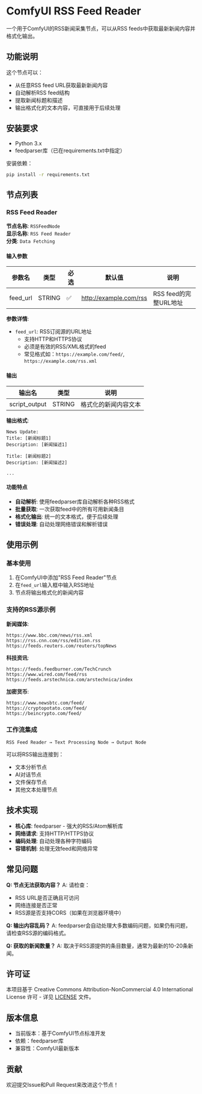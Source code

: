 # ComfyUI RSS Feed Reader

一个用于ComfyUI的RSS新闻采集节点，可以从RSS feeds中获取最新新闻内容并格式化输出。

## 功能说明

这个节点可以：
- 从任意RSS feed URL获取最新新闻内容
- 自动解析RSS feed结构
- 提取新闻标题和描述
- 输出格式化的文本内容，可直接用于后续处理

## 安装要求

- Python 3.x
- feedparser库（已在requirements.txt中指定）

安装依赖：
```bash
pip install -r requirements.txt
```

## 节点列表

### RSS Feed Reader

**节点名称**: `RSSFeedNode`  
**显示名称**: `RSS Feed Reader`  
**分类**: `Data Fetching`

#### 输入参数

| 参数名 | 类型 | 必选 | 默认值 | 说明 |
|--------|------|------|---------|------|
| feed_url | STRING | ✅ | http://example.com/rss | RSS feed的完整URL地址 |

**参数详情**:
- `feed_url`: RSS订阅源的URL地址
  - 支持HTTP和HTTPS协议
  - 必须是有效的RSS/XML格式的feed
  - 常见格式如：`https://example.com/feed/`, `https://example.com/rss.xml`

#### 输出

| 输出名 | 类型 | 说明 |
|--------|------|------|
| script_output | STRING | 格式化的新闻内容文本 |

**输出格式**:
```
News Update:
Title: [新闻标题1]
Description: [新闻描述1]

Title: [新闻标题2]
Description: [新闻描述2]

...
```

#### 功能特点

- **自动解析**: 使用feedparser库自动解析各种RSS格式
- **批量获取**: 一次获取feed中的所有可用新闻条目
- **格式化输出**: 统一的文本格式，便于后续处理
- **错误处理**: 自动处理网络错误和解析错误

## 使用示例

### 基本使用

1. 在ComfyUI中添加"RSS Feed Reader"节点
2. 在`feed_url`输入框中输入RSS地址
3. 节点将输出格式化的新闻内容

### 支持的RSS源示例

**新闻媒体**:
```
https://www.bbc.com/news/rss.xml
https://rss.cnn.com/rss/edition.rss
https://feeds.reuters.com/reuters/topNews
```

**科技资讯**:
```
https://feeds.feedburner.com/TechCrunch
https://www.wired.com/feed/rss
https://feeds.arstechnica.com/arstechnica/index
```

**加密货币**:
```
https://www.newsbtc.com/feed/
https://cryptopotato.com/feed/
https://beincrypto.com/feed/
```

### 工作流集成

```
RSS Feed Reader → Text Processing Node → Output Node
```

可以将RSS输出连接到：
- 文本分析节点
- AI对话节点
- 文件保存节点
- 其他文本处理节点

## 技术实现

- **核心库**: feedparser - 强大的RSS/Atom解析库
- **网络请求**: 支持HTTP/HTTPS协议
- **编码处理**: 自动处理各种字符编码
- **容错机制**: 处理无效feed和网络异常

## 常见问题

**Q: 节点无法获取内容？**
A: 请检查：
- RSS URL是否正确且可访问
- 网络连接是否正常
- RSS源是否支持CORS（如果在浏览器环境中）

**Q: 输出内容乱码？**
A: feedparser会自动处理大多数编码问题，如果仍有问题，请检查RSS源的编码格式。

**Q: 获取的新闻数量？**
A: 取决于RSS源提供的条目数量，通常为最新的10-20条新闻。

## 许可证

本项目基于 Creative Commons Attribution-NonCommercial 4.0 International License 许可 - 详见 [LICENSE](Licence.txt) 文件。

## 版本信息

- 当前版本：基于ComfyUI节点标准开发
- 依赖：feedparser库
- 兼容性：ComfyUI最新版本

## 贡献

欢迎提交Issue和Pull Request来改进这个节点！
